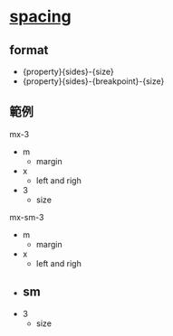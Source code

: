 # [spacing](https://getbootstrap.com/docs/4.0/utilities/spacing/)

## format

- {property}{sides}-{size}
- {property}{sides}-{breakpoint}-{size}

## 範例

mx-3

- m
  - margin
- x
  - left and righ
- 3
  - size


mx-sm-3

- m
  - margin
- x
  - left and righ
- sm
  - 
- 3
  - size